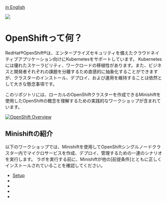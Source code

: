 [in English](./REAME.md)

<img src="https://avatars1.githubusercontent.com/u/38341030?s=150&v=4">

# OpenShiftって何？

RedHat®OpenShift®は、エンタープライズセキュリティを備えたクラウドネイティブアプリケーション向けにKubernetesをサポートしています。 Kubernetesには優れたスケーラビリティ、ワークロードの移植性があります。また、ビジネスと開発者それぞれの課題を分離するため直感的に抽象化することができますが、クラスターのインストール、デプロイ、および運用を維持することは依然として大きな懸念事項です。

このリポジトリには、ローカルのOpenShiftクラスターを作成できるMinishiftを使用したOpenShiftの概念を理解するための実践的なワークショップが含まれています。

[![OpenShift Overview](https://www.openshift.com/hubfs/video_Red-Hat-OpenShift-overview.jpg)](https://www.youtube.com/watch?v=5dwMrFxq8sU)

## Minishiftの紹介

以下のワークショップでは、Minishiftを使用してOpenShiftシングルノードクラスター内でマイクロサービスを作成、デプロイ、管理するための一連のシナリオを実行します。 ラボを実行する前に、Minishiftが他の[前提条件]とともに正しくインストールされていることを確認してください。

- [Setup]
- [Lab 1]: OpenShiftプロジェクトの作成
- [Lab 2]: OpenShiftアプリケーションの作成
- [Lab 3]: OpenShiftアプリケーションの管理
- [Lab 4]: OpenShiftアプリケーションの公開


[Setup]: ./workshop
[Lab 1]: ./workshop/Lab1/README-ja.md
[Lab 2]: ./workshop/Lab2/README-ja.md
[Lab 3]: ./workshop/Lab3/README-ja.md
[Lab 4]: ./workshop/Lab4/README-ja.md
